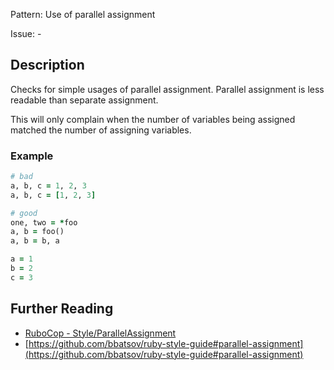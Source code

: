 Pattern: Use of parallel assignment

Issue: -

## Description

Checks for simple usages of parallel assignment. Parallel assignment is less readable than separate assignment.

This will only complain when the number of variables being assigned matched the number of assigning variables.

### Example

```ruby
# bad
a, b, c = 1, 2, 3
a, b, c = [1, 2, 3]

# good
one, two = *foo
a, b = foo()
a, b = b, a

a = 1
b = 2
c = 3
```

## Further Reading

* [RuboCop - Style/ParallelAssignment](https://rubocop.readthedocs.io/en/latest/cops_style/#styleparallelassignment)
* [https://github.com/bbatsov/ruby-style-guide#parallel-assignment](https://github.com/bbatsov/ruby-style-guide#parallel-assignment)
